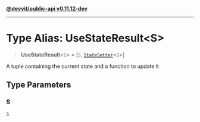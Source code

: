 [**@devvit/public-api v0.11.12-dev**](../README.md)

---

# Type Alias: UseStateResult\<S\>

> **UseStateResult**\<`S`\> = \[`S`, [`StateSetter`](StateSetter.md)\<`S`\>\]

A tuple containing the current state and a function to update it

## Type Parameters

### S

`S`

